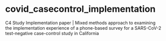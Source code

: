 # covid_casecontrol_implementation
C4 Study Implementation paper | Mixed methods approach to examining the implementation experience of a phone-based survey for a SARS-CoV-2 test-negative case-control study in California
